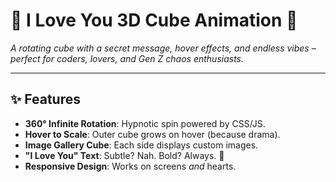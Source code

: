 # 💖 I Love You 3D Cube Animation 🚀  
*A rotating cube with a secret message, hover effects, and endless vibes – perfect for coders, lovers, and Gen Z chaos enthusiasts.*  

---

## ✨ Features  
- **360° Infinite Rotation**: Hypnotic spin powered by CSS/JS.  
- **Hover to Scale**: Outer cube grows on hover (because drama).  
- **Image Gallery Cube**: Each side displays custom images.  
- **"I Love You" Text**: Subtle? Nah. Bold? Always. 💌  
- **Responsive Design**: Works on screens *and* hearts.  
